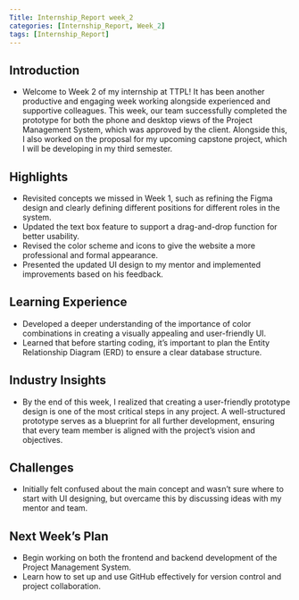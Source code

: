 ```yaml
---
Title: Internship_Report week_2
categories: [Internship_Report, Week_2]
tags: [Internship_Report]
---
```


## Introduction
- Welcome to Week 2 of my internship at TTPL! It has been another productive and engaging week working alongside experienced and supportive colleagues. This week, our team successfully completed the prototype for both the phone and desktop views of the Project Management System, which was approved by the client. Alongside this, I also worked on the proposal for my upcoming capstone project, which I will be developing in my third semester.

## Highlights
- Revisited concepts we missed in Week 1, such as refining the Figma design and clearly defining different positions for different roles in the system.
- Updated the text box feature to support a drag-and-drop function for better usability.
- Revised the color scheme and icons to give the website a more professional and formal appearance.
- Presented the updated UI design to my mentor and implemented improvements based on his feedback.

## Learning Experience
- Developed a deeper understanding of the importance of color combinations in creating a visually appealing and user-friendly UI.
- Learned that before starting coding, it’s important to plan the Entity Relationship Diagram (ERD) to ensure a clear database structure.

## Industry Insights
- By the end of this week, I realized that creating a user-friendly prototype design is one of the most critical steps in any project. A well-structured prototype serves as a blueprint for all further development, ensuring that every team member is aligned with the project’s vision and objectives.

## Challenges
- Initially felt confused about the main concept and wasn’t sure where to start with UI designing, but overcame this by discussing ideas with my mentor and team.

## Next Week’s Plan
- Begin working on both the frontend and backend development of the Project Management System.
- Learn how to set up and use GitHub effectively for version control and project collaboration.